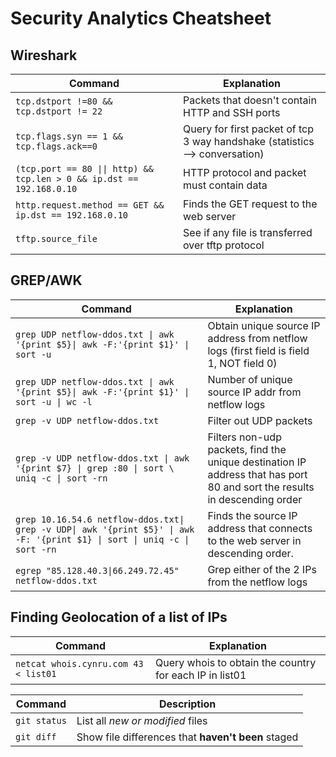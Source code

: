 # Security Analytics Cheatsheet 

## Wireshark

|Command| Explanation|
|---|---|
|`tcp.dstport !=80 && tcp.dstport != 22`| Packets that doesn't contain HTTP and SSH ports|
|`tcp.flags.syn == 1 && tcp.flags.ack==0`|Query for first packet of tcp 3 way handshake (statistics --> conversation)|
|`(tcp.port == 80 \|\| http) && tcp.len > 0 && ip.dst == 192.168.0.10`| HTTP protocol and packet must contain data|
|`http.request.method == GET && ip.dst == 192.168.0.10`| Finds the GET request to the web server|
|`tftp.source_file`| See if any file is transferred over tftp protocol|

## GREP/AWK

|Command| Explanation|
|---|---|
|`grep UDP netflow-ddos.txt \| awk '{print $5}\| awk -F:'{print $1}' \| sort -u`| Obtain unique source IP address from netflow logs (first field is field 1, NOT field 0)|
|`grep UDP netflow-ddos.txt \| awk '{print $5}\| awk -F:'{print $1}' \| sort -u \| wc -l`| Number of unique source IP addr from netflow logs|
|`grep -v UDP netflow-ddos.txt`| Filter out UDP packets|
|`grep -v UDP netflow-ddos.txt \| awk '{print $7} \| grep :80 \| sort \ uniq -c \| sort -rn`| Filters non-udp packets, find the unique destination IP address that has port 80 and sort the results in descending order | 
|`grep 10.16.54.6 netflow-ddos.txt\| grep -v UDP\| awk '{print $5}' \| awk -F: '{print $1} \| sort \| uniq -c \| sort -rn `| Finds the source IP address that connects to the web server in descending order.|
|`egrep "85.128.40.3\|66.249.72.45" netflow-ddos.txt`| Grep either of the 2 IPs from the netflow logs|

## Finding Geolocation of a list of IPs

| Command | Explanation |
| --- | --- |
| `netcat whois.cynru.com 43 < list01` | Query whois to obtain the country for each IP in list01 |

| Command | Description |
| --- | --- |
| `git status` | List all *new or modified* files |
| `git diff` | Show file differences that **haven't been** staged |